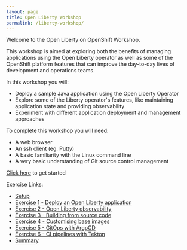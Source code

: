 ```yaml
---
layout: page
title: Open Liberty Workshop
permalink: /liberty-workshop/
---
```


Welcome to the Open Liberty on OpenShift Workshop.

This workshop is aimed at exploring both the benefits of managing applications using the Open Liberty operator as well as some of the OpenShift platform features that can improve the day-to-day lives of development and operations teams.

In this workshop you will:
* Deploy a sample Java application using the Open Liberty Operator
* Explore some of the Liberty operator's features, like maintaining application state and providing observability
* Experiment with different application deployment and management approaches

To complete this workshop you will need:
* A web browser
* An ssh client (eg. Putty)
* A basic familiarity with the Linux command line
* A very basic understanding of Git source control management

[Click here](setup) to get started

Exercise Links:
* [Setup](setup)
* [Exercise 1 - Deploy an Open Liberty application](exercise01)
* [Exercise 2 - Open Liberty observability](exercise02)
* [Exercise 3 - Building from source code](exercise03)
* [Exercise 4 - Customising base images](exercise04)
* [Exercise 5 - GitOps with ArgoCD](exercise05)
* [Exercise 6 - CI pipelines with Tekton](exercise06)
* [Summary](summary)
